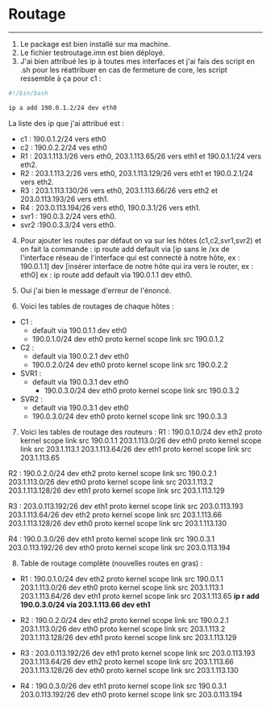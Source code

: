 # Routage
---
1. Le package est bien installé sur ma machine.
2. Le fichier testroutage.imn est bien déployé.
3. J'ai bien attribué les ip à toutes mes interfaces et j'ai fais des script en .sh pour les réattribuer en cas de fermeture de core, les script ressemble à ça pour c1 :
```bash
#!/bin/bash

ip a add 190.0.1.2/24 dev eth0

```
La liste des ip que j'ai attribué est :
- c1 : 190.0.1.2/24 vers eth0
- c2 : 190.0.2.2/24 ves eth0
- R1 : 203.1.113.1/26 vers eth0, 203.1.113.65/26 vers eth1 et 190.0.1.1/24 vers eth2.
- R2 : 203.1.113.2/26 vers eth0, 203.1.113.129/26 vers eth1 et 190.0.2.1/24  vers eth2.
- R3 : 203.1.113.130/26 vers eth0, 203.1.113.66/26 vers eth2 et  203.0.113.193/26 vers eth1.
- R4 : 203.0.113.194/26 vers eth0, 190.0.3.1/26 vers eth1.
- svr1 : 190.0.3.2/24 vers eth0.
- svr2 :190.0.3.3/24 vers eth0.

4. Pour ajouter les routes par défaut on va sur les hôtes (c1,c2,svr1,svr2) et on fait la commande : 
 ip route add default via \[ip sans le /xx de l'interface réseau de l'interface qui est connecté à notre hôte, ex : 190.0.1.1] dev  \[insérer interface de notre hôte qui ira vers le router, ex : eth0]
 ex : ip route add default via 190.0.1.1 dev eth0.

5. Oui j'ai bien le message d'erreur de l'énoncé.

6. Voici les tables de routages de chaque hôtes :
- C1 :
	- default via 190.0.1.1 dev eth0 
	 - 190.0.1.0/24 dev eth0 proto kernel scope link src 190.0.1.2 
- C2 :
	- default via 190.0.2.1 dev eth0 
	 - 190.0.2.0/24 dev eth0 proto kernel scope link src 190.0.2.2 
- SVR1 :
	- default via 190.0.3.1 dev eth0 
       - 190.0.3.0/24 dev eth0 proto kernel scope link src 190.0.3.2 
- SVR2 :
	- default via 190.0.3.1 dev eth0 
	- 190.0.3.0/24 dev eth0 proto kernel scope link src 190.0.3.3 

7. Voici les tables de routage des routeurs :
R1 : 
190.0.1.0/24 dev eth2 proto kernel scope link src 190.0.1.1 
203.1.113.0/26 dev eth0 proto kernel scope link src 203.1.113.1 
203.1.113.64/26 dev eth1 proto kernel scope link src 203.1.113.65 

R2 :
190.0.2.0/24 dev eth2 proto kernel scope link src 190.0.2.1 
203.1.113.0/26 dev eth0 proto kernel scope link src 203.1.113.2 
203.1.113.128/26 dev eth1 proto kernel scope link src 203.1.113.129 

R3 :
203.0.113.192/26 dev eth1 proto kernel scope link src 203.0.113.193 
203.1.113.64/26 dev eth2 proto kernel scope link src 203.1.113.66 
203.1.113.128/26 dev eth0 proto kernel scope link src 203.1.113.130 

R4 :
190.0.3.0/26 dev eth1 proto kernel scope link src 190.0.3.1 
203.0.113.192/26 dev eth0 proto kernel scope link src 203.0.113.194

8. Table de routage complète (nouvelles routes en gras) :
- R1 :
190.0.1.0/24 dev eth2 proto kernel scope link src 190.0.1.1 
203.1.113.0/26 dev eth0 proto kernel scope link src 203.1.113.1 
203.1.113.64/26 dev eth1 proto kernel scope link src 203.1.113.65 
**ip r add 190.0.3.0/24 via 203.1.113.66 dev eth1**
- R2 :
190.0.2.0/24 dev eth2 proto kernel scope link src 190.0.2.1 
203.1.113.0/26 dev eth0 proto kernel scope link src 203.1.113.2 
203.1.113.128/26 dev eth1 proto kernel scope link src 203.1.113.129 

- R3 :
203.0.113.192/26 dev eth1 proto kernel scope link src 203.0.113.193 
203.1.113.64/26 dev eth2 proto kernel scope link src 203.1.113.66 
203.1.113.128/26 dev eth0 proto kernel scope link src 203.1.113.130 

- R4 :
190.0.3.0/26 dev eth1 proto kernel scope link src 190.0.3.1 
203.0.113.192/26 dev eth0 proto kernel scope link src 203.0.113.194
